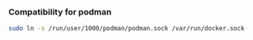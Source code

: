 
### Compatibility for podman

```bash
sudo ln -s /run/user/1000/podman/podman.sock /var/run/docker.sock
```